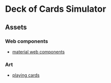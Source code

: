 # Deck of Cards Simulator

## Assets

### Web components

- [material web components](https://github.com/material-components/material-components-web-components)

### Art

- [playing cards](https://github.com/hayeah/playing-cards-assets)
